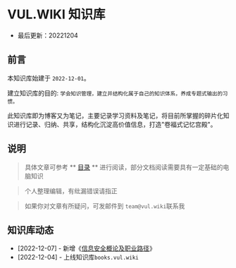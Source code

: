 # VUL.WIKI 知识库

  * 最后更新：20221204

## 前言

本知识库始建于 `2022-12-01`。

建立知识库的目的: `学会知识管理，建立并结构化属于自己的知识体系，养成专题式输出的习惯。`

此知识库即为博客又为笔记，主要记录学习资料及笔记，将目前所掌握的碎片化知识进行记录、归纳、共享，结构化沉淀高价值信息，打造"卷福式记忆宫殿"。

## 说明

> 具体文章可参考 ** [目录](DROPS.md) ** 进行阅读，部分文档阅读需要具有一定基础的电脑知识

> 个人整理编辑，有纰漏错误请指正

> 如果你对文章有所疑问，可发邮件到 `team@vul.wiki`联系我

## 知识库动态
  * [2022-12-07] - 新增《[信息安全概论及职业路径](https://drops.vul.wiki/drops/信息安全概论及职业路径/)》
  * [2022-12-04] - 上线知识库`books.vul.wiki`
